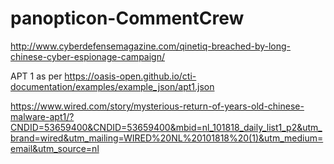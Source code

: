 # panopticon-CommentCrew

http://www.cyberdefensemagazine.com/qinetiq-breached-by-long-chinese-cyber-espionage-campaign/

APT 1 as per https://oasis-open.github.io/cti-documentation/examples/example_json/apt1.json

https://www.wired.com/story/mysterious-return-of-years-old-chinese-malware-apt1/?CNDID=53659400&CNDID=53659400&mbid=nl_101818_daily_list1_p2&utm_brand=wired&utm_mailing=WIRED%20NL%20101818%20(1)&utm_medium=email&utm_source=nl
